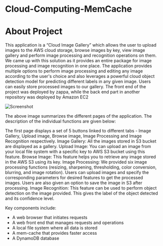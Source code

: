 # Cloud-Computing-MemCache 

# About Project

This application is a “Cloud Image Gallery” which allows the user to upload images to the AWS cloud storage, browse images by key, view image gallery and perform image processing and recognition operations on them. We came up with this solution as it provides an entire package for image processing and image recognition in one place. The application provides multiple options to perform image processing and editing any image according to the user's choice and also leverages a powerful cloud object detection model for predicting different labels in any given image. Users can easily store processed images to our gallery. The front end of the project was deployed by zappa, while the back end part in another repository was deployed by Amazon EC2

![Screenshot](https://user-images.githubusercontent.com/52727328/221229125-53d868c9-fd97-4aeb-a1dc-cd51db46a59d.png)

The above image summarizes the different pages of the application. The description of the individual functions are given below:

The first page displays a set of 5 buttons linked to different tabs - Image Gallery, Upload image, Browse image, Image Processing and Image Recognition respectively.
Image Gallery: All the images stored in S3 bucket are displayed as a gallery.
Upload Image: You can upload an image from your local file system with a specific key to AWS S3 bucket using this feature.
Browse Image: This feature helps you to retrieve any image stored in the AWS S3 using its key.
Image Processing: We provided six image processing functions (resizing, sharpening, thresholding, color conversion, blurring, and image rotation). Users can upload images and specify the corresponding parameters for desired features to get the processed images. Users are also given an option to save the image in S3 after processing.
Image Recognition: This feature can be used to perform object detection on the image provided. This gives the label of the object detected and its confidence level.


Key components include:

* A web browser that initiates requests
* A web front end that manages requests and operations
* A local file system where all data is stored
* A mem-cache that provides faster access
* A DynamoDB database
